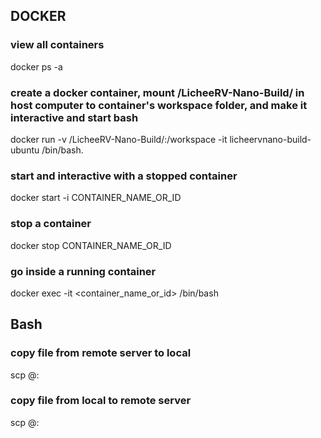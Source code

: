 ## DOCKER

### view all containers

docker ps -a

### create a docker container, mount /LicheeRV-Nano-Build/ in host computer to container's workspace folder, and make it interactive and start bash

docker run -v /LicheeRV-Nano-Build/:/workspace -it licheervnano-build-ubuntu /bin/bash.

### start and interactive with a stopped container

docker start -i CONTAINER_NAME_OR_ID

### stop a container

docker stop CONTAINER_NAME_OR_ID

### go inside a running container

docker exec -it <container_name_or_id> /bin/bash

## Bash

### copy file from remote server to local

scp <user>@<host>:<path> <destination>

### copy file from local to remote server

scp <path> <user>@<host>:<path>

